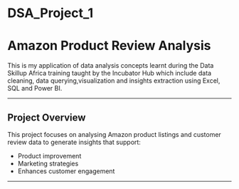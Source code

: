 # DSA_Project_1

# Amazon Product Review Analysis
This is my application of data analysis concepts learnt during the Data Skillup Africa training taught by the Incubator Hub which include data cleaning, data querying,visualization and insights extraction using Excel, SQL and Power BI.
- - -


## Project Overview
This project focuses on analysing Amazon product listings and customer review data to generate insights that support:
- Product improvement 
- Marketing strategies
- Enhances customer engagement 
- - -


